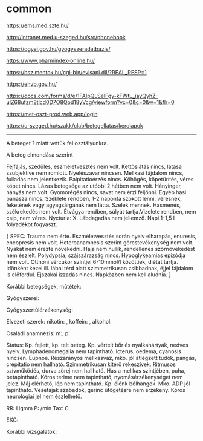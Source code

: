 # common

https://ems.med.szte.hu/

http://intranet.med.u-szeged.hu/src/phonebook

https://ogyei.gov.hu/gyogyszeradatbazis/

https://www.pharmindex-online.hu/

https://bsz.mentok.hu/cgi-bin/evisapi.dll/?REAL_RESP=1

https://ehvb.gov.hu/

https://docs.com/forms/d/e/1FAIpQLSelFgy-kFWtL_iayQyhZ-uIZ68ufzm8tlcd0D7O8Qod18yVcg/viewform?vc=0&c=0&w=1&flr=0

https://met-oszt-prod.web.app/login

https://u-szeged.hu/szakk/clab/betegellatas/kerolapok

- - -

A beteget ? miatt vettük fel osztályunkra.

A beteg elmondása szerint

Fejfájás, szédülés, eszméletvesztés nem volt. Kettőslátás nincs, látása szubjektíve nem romlott. Nyelészavar nincsen. Mellkasi fájdalom nincs, fulladás nem jelentkezik. Palpitatioérzés nincs. Köhögés, köpetürítés, véres köpet nincs. Lázas betegsége az utóbbi 2 hétben nem volt. Hányinger, hányás nem volt. Gyomorégés nincs, savat nem érzi feljönni. Egyéb hasi panasza nincs. Széklete rendben, 1-2 naponta szokott lenni, véresnek, feketének vagy agyagsárgának nem látta. Szelek mennek. Hasmenés, székrekedés nem volt. Étvágya rendben, súlyát tartja.Vizelete rendben, nem csíp, nem véres. Nycturia: X. Lábdagadás nem jellemző. Napi 1-1,5 l folyadékot fogyaszt. 

{ SPEC: Trauma nem érte. Eszméletvesztés során nyelv elharapás, enuresis, encopresis nem volt. Heteroanamnesis szerint görcstevékenység nem volt. Nyakát nem érezte növekedni. Haja nem hullik, rendellenes szőrnövekedést nem észlelt. Polydypsia, szájszárazság nincs. Hypoglykeamias epizódja nem volt.  Otthoni vércukor szintjei 6-10mmol/l közöttiek, diétát tartja. Időnként kezei ill. lábai térd alatt szimmetrikusan zsibbadnak, éjjel fájdalom is előfordul. Éjszakai izzadás nincs. Napközben nem kell aludnia. }

Korábbi betegségek, műtétek:

Gyógyszerei:

Gyógyszertúlérzékenység:

Élvezeti szerek: nikotin: , koffein: , alkohol:

Családi anamnézis: m:, p:

Status: Kp. fejlett, kp. telt beteg. Kp. vértelt bőr és nyálkahártyák, nedves nyelv. Lymphadenomegalia nem tapintható. Icterus, oedema, cyanosis nincsen. Eupnoe. Részarányos mellkasváz, mko. jól átlégzett tüdők, pangás, crepitatio nem hallható. Szimmetrikusan kitérő rekeszívek. Ritmusos szívműködés, durva zörej nem hallható. Has a mellkas szintjében, puha, betapintható. Kóros terime nem tapintható, nyomásérzékenységet nem jelez. Máj elérhető, lép nem tapintható. Kp. élénk bélhangok. Mko. ADP jól tapintható. Vesetájak szabadok, gerinc ütögetésre nem érzékeny. Kóros neurológiai jel nem észlelhető.

RR: Hgmm P: /min Tax: C 

EKG:

Korábbi vizsgálatok:
